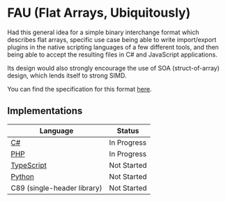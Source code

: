 # FAU (Flat Arrays, Ubiquitously)

Had this general idea for a simple binary interchange format which describes flat arrays, specific use case being able to write import/export plugins in the native scripting languages of a few different tools, and then being able to accept the resulting files in C# and JavaScript applications.

Its design would also strongly encourage the use of SOA (struct-of-array) design, which lends itself to strong SIMD.

You can find the specification for this format [here](fau-file-format.md).

## Implementations

| Language                    | Status      |
| --------------------------- | ----------- |
| [C#](csharp)                | In Progress |
| [PHP](php)                  | In Progress |
| [TypeScript](typescript)    | Not Started |
| [Python](python)            | Not Started |
| C89 (single-header library) | Not Started |
